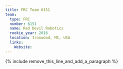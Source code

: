 ```yaml
---
title: FRC Team 6151
team:
  type: FRC
  number: 6151
  name: Red Devil Robotics
  rookie_year: 2016
  location: Ironwood, MI, USA
  links:
    Website:
---
```


{% include remove_this_line_and_add_a_paragraph %}